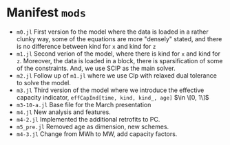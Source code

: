 # Manifest `mods`

- `m0.jl`
First version fo the model where the data is loaded in a rather clunky way, some
of the equations are more "densely" stated, and there is no difference between
kind for `x` and kind for `z`
- `m1.jl`
Second verion of the model, where there is kind for `x` and kind for `z`.
Moreover, the data is loaded in a block, there is sparsification of some of the
constraints. And, we use SCIP as the main solver.
- `m2.jl`
Follow up of `m1.jl` where we use Clp with relaxed dual tolerance to solve the
model.
- `m3.jl`
Third version of the model where we introduce the effective capacity indicator,
`effCapInd[time, kind, kind_, age]` $\in \[0, 1\]$
- `m3-10-a.jl`
Base file for the March presentation
- `m4.jl`
New analysis and features.
- `m4-2.jl`
Implemented the additional retrofits to PC.
- `m5_pre.jl`
Removed age as dimension, new schemes.
- `m4-3.jl`
Change from MWh to MW, add capacity factors. 
